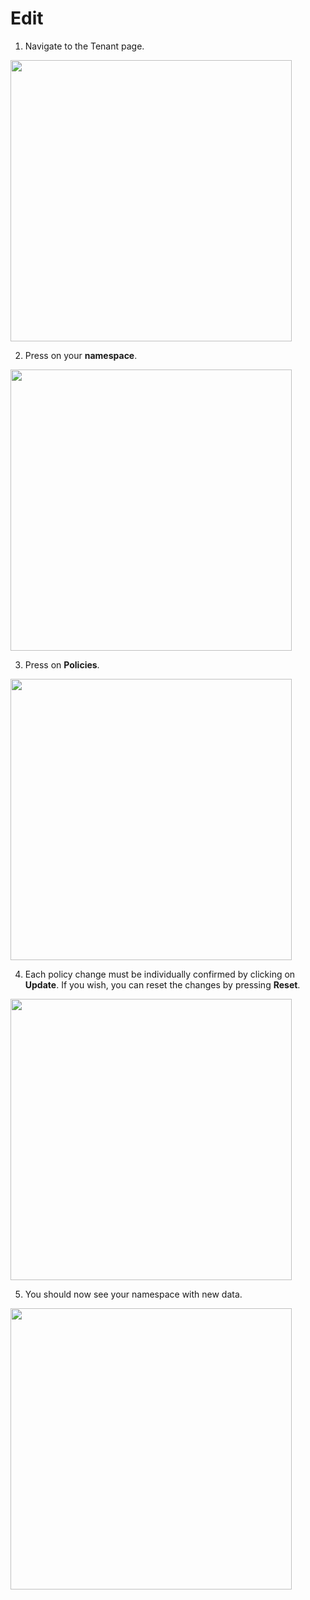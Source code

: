 # Edit

1. Navigate to the Tenant page.

  <img style="width: 450px" src="./assets/step-1.png" />

2. Press on your **namespace**.

  <img style="width: 450px" src="./assets/step-2.png" />

3. Press on **Policies**.

  <img style="width: 450px" src="./assets/step-3.png" />

4. Each policy change must be individually confirmed by clicking on **Update**. If you wish, you can reset the changes by pressing **Reset**.

  <img style="width: 450px" src="./assets/step-4.png" />

5. You should now see your namespace with new data.

  <img style="width: 450px" src="./assets/step-5.png" />
